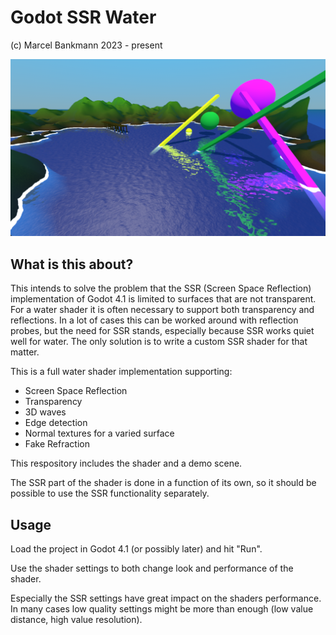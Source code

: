# Godot SSR Water
(c) Marcel Bankmann 2023 - present

![Demo Scene Screenshot](screenshot.png)

## What is this about?

This intends to solve the problem that the SSR (Screen Space Reflection) implementation of Godot 4.1 is limited to surfaces that are not transparent. For a water shader it is often necessary to support both transparency and reflections. In a lot of cases this can be worked around with reflection probes, but the need for SSR stands, especially because SSR works quiet well for water. The only solution is to write a custom SSR shader for that matter.

This is a full water shader implementation supporting:

- Screen Space Reflection
- Transparency
- 3D waves
- Edge detection
- Normal textures for a varied surface
- Fake Refraction

This respository includes the shader and a demo scene.

The SSR part of the shader is done in a function of its own, so it should be possible to use the SSR functionality separately.

## Usage

Load the project in Godot 4.1 (or possibly later) and hit "Run".

Use the shader settings to both change look and performance of the shader. 

Especially the SSR settings have great impact on the shaders performance. In many cases low quality settings might be more than enough (low value distance, high value resolution).

